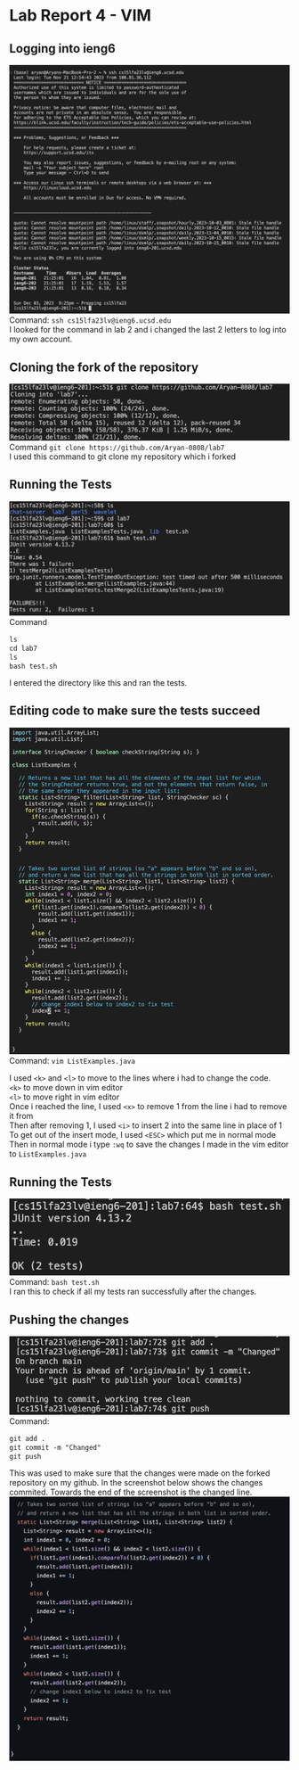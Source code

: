 # Lab Report 4 - VIM  
## Logging into ieng6  
![image](LoggingIn.png)
Command:  ```ssh cs15lfa23lv@ieng6.ucsd.edu```  
I looked for the command in lab 2 and i changed the last 2 letters to log into my own account.  

## Cloning the fork of the repository  
![image](GitClone.png)  
Command ```git clone https://github.com/Aryan-0808/lab7```  
I used this command to git clone my repository which i forked


## Running the Tests  
![image](runningTest.png)  
Command  
```
ls  
cd lab7  
ls  
bash test.sh
```
I entered the directory like this and ran the tests.  
## Editing code to make sure the tests succeed  

![image](changedVim.png)  
Command:  ```vim ListExamples.java```

I used `<k>` and `<l>` to move to the lines where i had to change the code.  
`<k>` to move down in vim editor   
`<l>` to move right in vim editor  
Once i reached the line, I used `<x>` to remove 1 from the line i had to remove it from  
Then after removing 1, I used `<i>` to insert 2 into the same line in place of 1  
To get out of the insert mode, I used `<ESC>` which put me in normal mode  
Then in normal mode i type `:wq` to save the changes I made in the vim editor to `ListExamples.java`  
## Running the Tests  
![image](changedTest.png)  
Command:  ```bash test.sh```  
I ran this to check if all my tests ran successfully after the changes.  

## Pushing the changes  
![image](commitChanges.png)  
Command:  
```
git add .
git commit -m "Changed"
git push
```
This was used to make sure that the changes were made on the forked repository on my github. In the screenshot below shows the changes commited. Towards the end of the screenshot is the changed line.  
![image](changedCode.png)  
